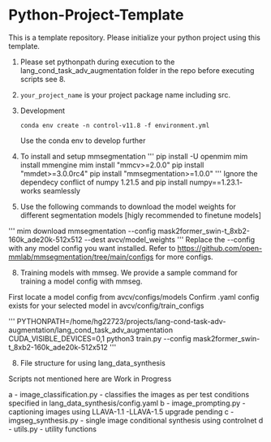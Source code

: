 # Python-Project-Template

This is a template repository. Please initialize your python project using this template.

1. Please set pythonpath during execution to the lang_cond_task_adv_augmentation folder in the repo before executing scripts see 8.

2. `your_project_name` is your project package name including src.

3. Development
   ```
   conda env create -n control-v11.8 -f environment.yml
   ```
   Use the conda env to develop further

6.  To install and setup mmsegmentation
'''
   pip install -U openmim
   mim install mmengine
   mim install "mmcv>=2.0.0"
   pip install "mmdet>=3.0.0rc4"
   pip install "mmsegmentation>=1.0.0"
'''
   Ignore the dependecy conflict of numpy 1.21.5 and pip install numpy==1.23.1- works seamlessly

7. Use the following commands to download the model weights for different segmentation models [higly recommended to finetune models]

'''
mim download mmsegmentation --config mask2former_swin-t_8xb2-160k_ade20k-512x512 --dest avcv/model_weights
'''
Replace the  --config with any model config you want installed. Refer to https://github.com/open-mmlab/mmsegmentation/tree/main/configs for more configs.

8. Training models with mmseg. We provide a sample command for training a model config with mmseg.

First locate a model config from avcv/configs/models
Confirm .yaml config exists for your selected model in avcv/config/train_configs

'''
 PYTHONPATH=/home/hg22723/projects/lang-cond-task-adv-augmentation/lang_cond_task_adv_augmentation CUDA_VISIBLE_DEVICES=0,1 python3 train.py --config mask2former_swin-t_8xb2-160k_ade20k-512x512 
'''

8. File structure for using lang_data_synthesis

Scripts not mentioned here are Work in Progress

a - image_classification.py - classifies the images as per test conditions specified in lang_data_synthesis/config.yaml
b - image_prompting.py - captioning images using LLAVA-1.1 -LLAVA-1.5 upgrade pending
c - imgseg_synthesis.py - single image conditional synthesis using controlnet
d - utils.py - utility functions




 
